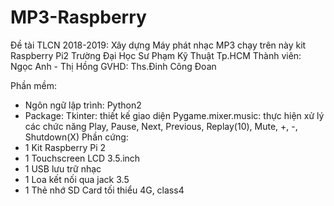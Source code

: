 # MP3-Raspberry
Đề tài TLCN 2018-2019: Xây dựng Máy phát nhạc MP3 chạy trên này kit Raspberry Pi2
Trường Đại Học Sư Phạm Kỹ Thuật Tp.HCM
Thành viên: Ngọc Anh - Thị Hồng
GVHD: Ths.Đinh Công Đoan

Phần mềm:
- Ngôn ngữ lập trình: Python2
- Package: Tkinter: thiết kế giao diện
         Pygame.mixer.music: thực hiện xử lý các chức năng Play, Pause, Next, Previous, Replay(10), Mute, +, -, Shutdown(X)
Phần cứng:
- 1 Kit Raspberry Pi 2
- 1 Touchscreen LCD 3.5.inch
- 1 USB lưu trữ nhạc
- 1 Loa kết nối qua jack 3.5
- 1 Thẻ nhớ SD Card tối thiểu 4G, class4
